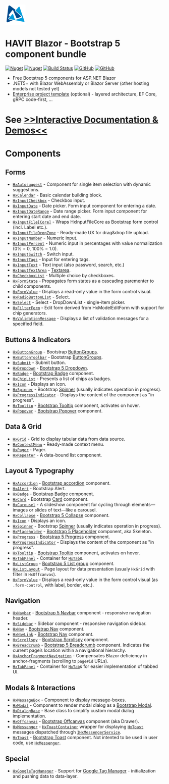 ﻿![HAVIT Blazor - Bootstrap 5 component bundle](/logo.png)
# HAVIT Blazor - Bootstrap 5 component bundle

[![Nuget](https://img.shields.io/nuget/v/Havit.Blazor.Components.Web.Bootstrap)](https://www.nuget.org/packages/Havit.Blazor.Components.Web.Bootstrap/)
[![Nuget](https://img.shields.io/nuget/dt/Havit.Blazor.Components.Web.Bootstrap)](https://www.nuget.org/packages/Havit.Blazor.Components.Web.Bootstrap/)
[![Build Status](https://dev.azure.com/havit/DEV/_apis/build/status/002.HFW-HavitBlazor?branchName=master)](https://dev.azure.com/havit/DEV/_build/latest?definitionId=318&branchName=master)
[![GitHub](https://img.shields.io/github/license/havit/Havit.Blazor)](https://github.com/havit/Havit.Blazor/blob/master/LICENSE)
[![GitHub](https://img.shields.io/github/stars/havit/Havit.Blazor)](https://github.com/havit/Havit.Blazor/)

* Free Bootstrap 5 components for ASP.NET Blazor
* .NET5+ with Blazor WebAssembly or Blazor Server (other hosting models not tested yet)
* [Enterprise project template](https://github.com/havit/NewProjectTemplate-Blazor) (optional) - layered architecture, EF Core, gRPC code-first, ...


# See [&gt;&gt;Interactive Documentation & Demos&lt;&lt;](https://havit.blazor.eu)

# Components

## Forms

* [`HxAutosuggest`](https://havit.blazor.eu/components/HxAutosuggest) - Component for single item selection with dynamic suggestions.
* [`HxCalendar`](https://havit.blazor.eu/components/HxCalendar) - Basic calendar building block.
* [`HxInputCheckbox`](https://havit.blazor.eu/components/HxInputCheckbox) - Checkbox input.
* [`HxInputDate`](https://havit.blazor.eu/components/HxInputDate) - Date picker. Form input component for entering a date.
* [`HxInputDateRange`](https://havit.blazor.eu/components/HxInputDateRange) - Date range picker. Form input component for entering start date and end date.
* [`HxInputFile[Core]`](https://havit.blazor.eu/components/HxInputFile[Core]) - Wraps HxInputFileCore as Bootstrap form control (incl. Label etc.).
* [`HxInputFileDropZone`](https://havit.blazor.eu/components/HxInputFileDropZone) - Ready-made UX for drag&amp;drop file upload.
* [`HxInputNumber`](https://havit.blazor.eu/components/HxInputNumber) - Numeric input.
* [`HxInputPercent`](https://havit.blazor.eu/components/HxInputPercent) - Numeric input in percentages with value normalization (0% = 0, 100% = 1.0).
* [`HxInputSwitch`](https://havit.blazor.eu/components/HxInputSwitch) - Switch input.
* [`HxInputTags`](https://havit.blazor.eu/components/HxInputTags) - Input for entering tags.
* [`HxInputText`](https://havit.blazor.eu/components/HxInputText) - Text input (also password, search, etc.)
* [`HxInputTextArea`](https://havit.blazor.eu/components/HxInputTextArea) - [Textarea](https://getbootstrap.com/docs/5.0/forms/floating-labels/#textareas).
* [`HxCheckboxList`](https://havit.blazor.eu/components/HxCheckboxList) - Multiple choice by checkboxes.
* [`HxFormState`](https://havit.blazor.eu/components/HxFormState) - Propagates form states as a cascading parementer to child components.
* [`HxFormValue`](https://havit.blazor.eu/components/HxFormValue) - Displays a read-only value in the form control visual.
* [`HxRadioButtonList`](https://havit.blazor.eu/components/HxRadioButtonList) - Select.
* [`HxSelect`](https://havit.blazor.eu/components/HxSelect) - Select - DropDownList - single-item picker.
* [`HxFilterForm`](https://havit.blazor.eu/components/HxFilterForm) - Edit form derived from HxModelEditForm with support for chip generators.
* [`HxValidationMessage`](https://havit.blazor.eu/components/HxValidationMessage) - Displays a list of validation messages for a specified field.

## Buttons & Indicators

* [`HxButtonGroup`](https://havit.blazor.eu/components/HxButtonGroup) - Bootstrap [ButtonGroups](https://getbootstrap.com/docs/5.0/components/button-group/). 
* [`HxButtonToolbar`](https://havit.blazor.eu/components/HxButtonToolbar) - Bootstrap [ButtonGroups](https://getbootstrap.com/docs/5.0/components/button-group/).
* [`HxSubmit`](https://havit.blazor.eu/components/HxSubmit) - Submit button.
* [`HxDropdown`](https://havit.blazor.eu/components/HxDropdown) - [Bootstrap 5 Dropdown](https://getbootstrap.com/docs/5.1/components/dropdowns/).
* [`HxBadge`](https://havit.blazor.eu/components/HxBadge) - [Bootstrap Badge](https://getbootstrap.com/docs/5.0/components/badge/) component.
* [`HxChipList`](https://havit.blazor.eu/components/HxChipList) - Presents a list of chips as badges.
* [`HxIcon`](https://havit.blazor.eu/components/HxIcon) - Displays an icon.
* [`HxSpinner`](https://havit.blazor.eu/components/HxSpinner) - Bootstrap <a href="https://getbootstrap.com/docs/5.0/components/spinners/">Spinner</a> (usually indicates operation in progress).
* [`HxProgressIndicator`](https://havit.blazor.eu/components/HxProgressIndicator) - Displays the content of the component as "in progress".
* [`HxTooltip`](https://havit.blazor.eu/components/HxTooltip) - <a href="https://getbootstrap.com/docs/5.0/components/tooltips/">Bootstrap Tooltip</a> component, activates on hover.
* [`HxPopover`](https://havit.blazor.eu/components/HxPopover) - <a href="https://getbootstrap.com/docs/5.0/components/popovers/">Bootstrap Popover</a> component.

## Data & Grid

* [`HxGrid`](https://havit.blazor.eu/components/HxGrid) - Grid to display tabular data from data source.
* [`HxContextMenu`](https://havit.blazor.eu/components/HxContextMenu) - Ready-made context menu.
* [`HxPager`](https://havit.blazor.eu/components/HxPager) - Pager.
* [`HxRepeater`](https://havit.blazor.eu/components/HxRepeater) - A data-bound list component.

## Layout & Typography

* [`HxAccordion`](https://havit.blazor.eu/components/HxAccordion) - <a href="https://getbootstrap.com/docs/5.1/components/accordion/">Bootstrap accordion</a> component.
* [`HxAlert`](https://havit.blazor.eu/components/HxAlert) - Bootstrap Alert.
* [`HxBadge`](https://havit.blazor.eu/components/HxBadge) - <a href="https://getbootstrap.com/docs/5.0/components/badge/">Bootstrap Badge</a> component.
* [`HxCard`](https://havit.blazor.eu/components/HxCard) - Bootstrap <a href="https://getbootstrap.com/docs/5.1/components/card/">Card</a> component.
* [`HxCarousel`](https://havit.blazor.eu/components/HxCarousel) - A slideshow component for cycling through elements—images or slides of text—like a carousel.
* [`HxCollapse`](https://havit.blazor.eu/components/HxCollapse) - <a href="https://getbootstrap.com/docs/5.1/components/collapse/">Bootstrap 5 Collapse</a> component.
* [`HxIcon`](https://havit.blazor.eu/components/HxIcon) - Displays an icon.
* [`HxSpinner`](https://havit.blazor.eu/components/HxSpinner) - Bootstrap <a href="https://getbootstrap.com/docs/5.0/components/spinners/">Spinner</a> (usually indicates operation in progress).
* [`HxPlaceholder`](https://havit.blazor.eu/components/HxPlaceholder) - <a href="https://getbootstrap.com/docs/5.1/components/placeholders/">Bootstrap 5 Placeholder</a> component, aka Skeleton.
* [`HxProgress`](https://havit.blazor.eu/components/HxProgress) - <a href="https://getbootstrap.com/docs/5.1/components/progress/">Bootstrap 5 Progress</a> component.
* [`HxProgressIndicator`](https://havit.blazor.eu/components/HxProgressIndicator) - Displays the content of the component as "in progress".
* [`HxTooltip`](https://havit.blazor.eu/components/HxTooltip) - <a href="https://getbootstrap.com/docs/5.0/components/tooltips/">Bootstrap Tooltip</a> component, activates on hover.
* [`HxTabPanel`](https://havit.blazor.eu/components/HxTabPanel) - Container for <code><a href="https://www.havit.blazor.eu/components/HxTab/">HxTab</a></code>s.
* [`HxListGroup`](https://havit.blazor.eu/components/HxListGroup) - <a href="https://getbootstrap.com/docs/5.1/components/list-group/">Bootstrap 5 List group</a> component.
* [`HxListLayout`](https://havit.blazor.eu/components/HxListLayout) - Page layout for data presentation (usualy `HxGrid` with filter in `HxOffcanvas`).
* [`HxFormValue`](https://havit.blazor.eu/components/HxFormValue) - Displays a read-only value in the form control visual (as <code>.form-control</code>, with label, border, etc.).

## Navigation

* [`HxNavbar`](https://havit.blazor.eu/components/HxNavbar) - <a href="https://getbootstrap.com/docs/5.1/components/navbar/">Bootstrap 5 Navbar</a> component - responsive navigation header.
* [`HxSidebar`](https://havit.blazor.eu/components/HxSidebar) - Sidebar component - responsive navigation sidebar.
* [`HxNav`](https://havit.blazor.eu/components/HxNav) - <a href="https://getbootstrap.com/docs/5.0/components/navs-tabs/">Bootstrap Nav</a> component.
* [`HxNavLink`](https://havit.blazor.eu/components/HxNavLink) - <a href="https://getbootstrap.com/docs/5.0/components/navs-tabs/">Bootstrap Nav</a> component.
* [`HxScrollspy`](https://havit.blazor.eu/components/HxScrollspy) - <a href="https://getbootstrap.com/docs/5.0/components/scrollspy/">Bootstrap Scrollspy</a> component.
* [`HxBreadcrumb`](https://havit.blazor.eu/components/HxBreadcrumb) - <a href="https://getbootstrap.com/docs/5.1/components/breadcrumb/">Bootstrap 5 Breadcrumb</a> component. Indicates the current page’s location within a navigational hierarchy.
* [`HxAnchorFragmentNavigation`](https://havit.blazor.eu/components/HxAnchorFragmentNavigation) - Compensates Blazor deficiency in anchor-fragments (scrolling to <code>page#id</code> URLs).
* [`HxTabPanel`](https://havit.blazor.eu/components/HxTabPanel) - Container for <code><a href="/components/HxTab/">HxTab</a></code>s for easier implementation of tabbed UI.

## Modals & Interactions

* [`HxMessageBox`](https://havit.blazor.eu/components/HxMessageBox) - Component to display message-boxes.
* [`HxModal`](https://havit.blazor.eu/components/HxModal) - Component to render modal dialog as a <a href="https://getbootstrap.com/docs/5.1/components/modal/">Bootstrap Modal</a>.
* [`HxDialogBase`](https://havit.blazor.eu/components/HxDialogBase) - Base class to simplify custom modal dialog implementation.
* [`HxOffcanvas`](https://havit.blazor.eu/components/HxOffcanvas) - <a href="https://getbootstrap.com/docs/5.0/components/offcanvas/">Bootstrap Offcanvas</a> component (aka Drawer).
* [`HxMessenger`](https://havit.blazor.eu/components/HxMessenger) - <code><a href="/components/HxToastContainer/">HxToastContainer</a></code> wrapper for displaying <code><a href="/components/HxToast/">HxToast</a></code> messages dispatched through <code><a href="/components/IHxMessengerService/">IHxMessengerService</a></code>.
* [`HxToast`](https://havit.blazor.eu/components/HxToast) - <a href="https://getbootstrap.com/docs/5.1/components/toasts/">Bootstrap Toast</a> component. Not intented to be used in user code, use <code><a href="/components/HxMessenger/">HxMessenger</a></code>.

## Special

* [`HxGoogleTagManager`](https://havit.blazor.eu/components/HxGoogleTagManager) - Support for <a href="https://developers.google.com/tag-manager/devguide">Google Tag Manager</a> - initialization and pushing data to data-layer.